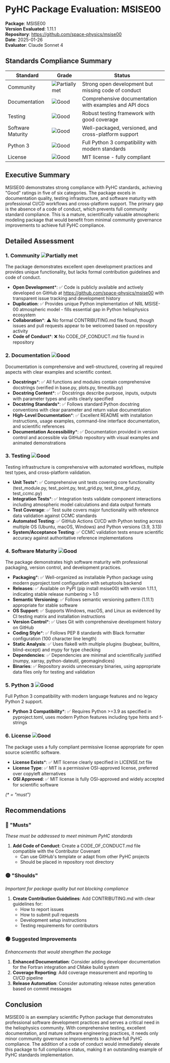 # PyHC Package Evaluation: MSISE00

**Package**: MSISE00  
**Version Evaluated**: 1.11.1  
**Repository**: https://github.com/space-physics/msise00  
**Date**: 2025-01-26  
**Evaluator**: Claude Sonnet 4  

## Standards Compliance Summary

| Standard | Grade | Status |
|----------|-------|--------|
| Community | ![Partially met](https://img.shields.io/badge/Partially%20met-orange.svg) | Strong open development but missing code of conduct |
| Documentation | ![Good](https://img.shields.io/badge/Good-brightgreen.svg) | Comprehensive documentation with examples and API docs |
| Testing | ![Good](https://img.shields.io/badge/Good-brightgreen.svg) | Robust testing framework with good coverage |
| Software Maturity | ![Good](https://img.shields.io/badge/Good-brightgreen.svg) | Well-packaged, versioned, and cross-platform support |
| Python 3 | ![Good](https://img.shields.io/badge/Good-brightgreen.svg) | Full Python 3 compatibility with modern standards |
| License | ![Good](https://img.shields.io/badge/Good-brightgreen.svg) | MIT license - fully compliant |

## Executive Summary

MSISE00 demonstrates strong compliance with PyHC standards, achieving "Good" ratings in five of six categories. The package excels in documentation quality, testing infrastructure, and software maturity with professional CI/CD workflows and cross-platform support. The primary gap is the absence of a code of conduct, which prevents full community standard compliance. This is a mature, scientifically valuable atmospheric modeling package that would benefit from minimal community governance improvements to achieve full PyHC compliance.

## Detailed Assessment

### 1. Community ![Partially met](https://img.shields.io/badge/Partially%20met-orange.svg)

The package demonstrates excellent open development practices and provides unique functionality, but lacks formal contribution guidelines and code of conduct.

- **Open Development**\*: ✅ Code is publicly available and actively developed on GitHub at https://github.com/space-physics/msise00 with transparent issue tracking and development history
- **Duplication**: ✅ Provides unique Python implementation of NRL MSISE-00 atmospheric model - fills essential gap in Python heliophysics ecosystem
- **Collaboration**\*: ⚠️ No formal CONTRIBUTING.md file found, though issues and pull requests appear to be welcomed based on repository activity
- **Code of Conduct**\*: ❌ No CODE_OF_CONDUCT.md file found in repository

### 2. Documentation ![Good](https://img.shields.io/badge/Good-brightgreen.svg)

Documentation is comprehensive and well-structured, covering all required aspects with clear examples and scientific context.

- **Docstrings**\*: ✅ All functions and modules contain comprehensive docstrings (verified in base.py, plots.py, timeutils.py)
- **Docstring Content**\*: ✅ Docstrings describe purpose, inputs, outputs with parameter types and units clearly specified
- **Docstring Standards**\*: ✅ Follows standard Python docstring conventions with clear parameter and return value documentation
- **High-Level Documentation**\*: ✅ Excellent README with installation instructions, usage examples, command-line interface documentation, and scientific references
- **Documentation Accessibility**\*: ✅ Documentation provided in version control and accessible via GitHub repository with visual examples and animated demonstrations

### 3. Testing ![Good](https://img.shields.io/badge/Good-brightgreen.svg)

Testing infrastructure is comprehensive with automated workflows, multiple test types, and cross-platform validation.

- **Unit Tests**\*: ✅ Comprehensive unit tests covering core functionality (test_module.py, test_point.py, test_grid.py, test_time_grid.py, test_ccmc.py)
- **Integration Tests**\*: ✅ Integration tests validate component interactions including atmospheric model calculations and data output formats
- **Test Coverage**: ✅ Test suite covers major functionality with reference data validation against CCMC standards
- **Automated Testing**: ✅ GitHub Actions CI/CD with Python testing across multiple OS (Ubuntu, macOS, Windows) and Python versions (3.9, 3.13)
- **System/Acceptance Testing**: ✅ CCMC validation tests ensure scientific accuracy against authoritative reference implementations

### 4. Software Maturity ![Good](https://img.shields.io/badge/Good-brightgreen.svg)

The package demonstrates high software maturity with professional packaging, version control, and development practices.

- **Packaging**\*: ✅ Well-organized as installable Python package using modern pyproject.toml configuration with setuptools backend
- **Releases**: ✅ Available on PyPI (pip install msise00) with version 1.11.1, indicating stable release numbering > 1.0
- **Semantic Versioning**: ✅ Follows semantic versioning pattern (1.11.1) appropriate for stable software
- **OS Support**: ✅ Supports Windows, macOS, and Linux as evidenced by CI testing matrix and installation instructions
- **Version Control**\*: ✅ Uses Git with comprehensive development history on GitHub
- **Coding Style**\*: ✅ Follows PEP 8 standards with Black formatter configuration (100 character line length)
- **Static Analysis**: ✅ Uses flake8 with multiple plugins (bugbear, builtins, blind-except) and mypy for type checking
- **Dependencies**: ✅ Dependencies are minimal and scientifically justified (numpy, xarray, python-dateutil, geomagindices)
- **Binaries**: ✅ Repository avoids unnecessary binaries, using appropriate data files only for testing and validation

### 5. Python 3 ![Good](https://img.shields.io/badge/Good-brightgreen.svg)

Full Python 3 compatibility with modern language features and no legacy Python 2 support.

- **Python 3 Compatibility**\*: ✅ Requires Python >=3.9 as specified in pyproject.toml, uses modern Python features including type hints and f-strings

### 6. License ![Good](https://img.shields.io/badge/Good-brightgreen.svg)

The package uses a fully compliant permissive license appropriate for open source scientific software.

- **License Exists**\*: ✅ MIT license clearly specified in LICENSE.txt file
- **License Type**: ✅ MIT is a permissive OSI-approved license, preferred over copyleft alternatives
- **OSI Approved**: ✅ MIT license is fully OSI-approved and widely accepted for scientific software

*(\* = "must")*

## Recommendations

### 🔴 "Musts"
*These must be addressed to meet minimum PyHC standards*

1. **Add Code of Conduct**: Create a CODE_OF_CONDUCT.md file compatible with the Contributor Covenant
   - Can use GitHub's template or adapt from other PyHC projects
   - Should be placed in repository root directory

### 🟡 "Shoulds"
*Important for package quality but not blocking compliance*

1. **Create Contribution Guidelines**: Add CONTRIBUTING.md with clear guidelines for:
   - How to report issues
   - How to submit pull requests  
   - Development setup instructions
   - Testing requirements for contributors

### 🟢 Suggested Improvements
*Enhancements that would strengthen the package*

1. **Enhanced Documentation**: Consider adding developer documentation for the Fortran integration and CMake build system
2. **Coverage Reporting**: Add coverage measurement and reporting to CI/CD pipeline
3. **Release Automation**: Consider automating release notes generation based on commit messages

## Conclusion

MSISE00 is an exemplary scientific Python package that demonstrates professional software development practices and serves a critical need in the heliophysics community. With comprehensive testing, excellent documentation, and mature software engineering practices, it needs only minor community governance improvements to achieve full PyHC compliance. The addition of a code of conduct would immediately elevate this package to full compliance status, making it an outstanding example of PyHC standards implementation.